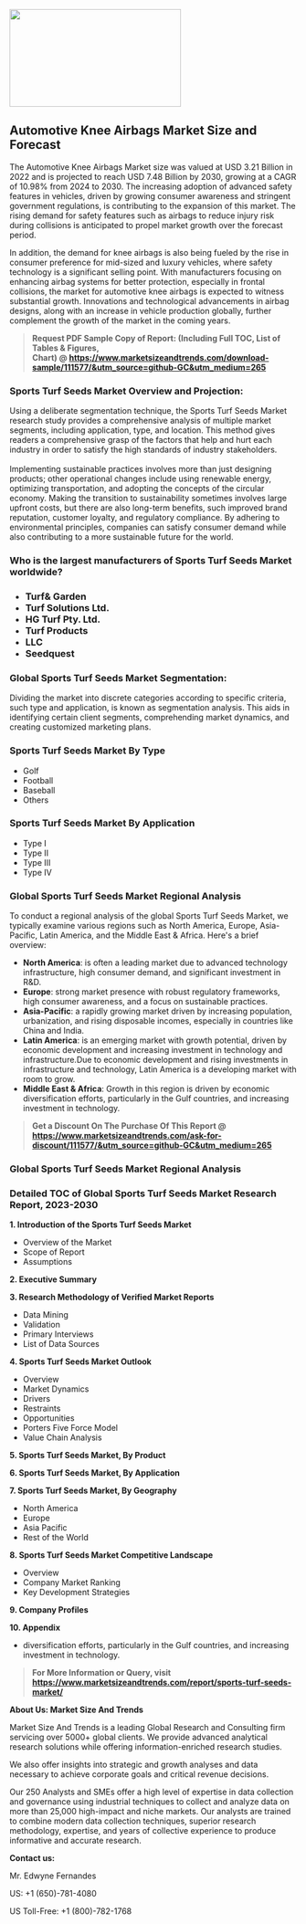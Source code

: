<p><img class="alignnone size-medium wp-image-20088" src="https://ffe5etoiles.com/wp-content/uploads/2024/12/MST1-300x171.png" alt="" width="300" height="171" /></p><h2>Automotive Knee Airbags Market Size and Forecast</h2><p>The Automotive Knee Airbags Market size was valued at USD 3.21 Billion in 2022 and is projected to reach USD 7.48 Billion by 2030, growing at a CAGR of 10.98% from 2024 to 2030. The increasing adoption of advanced safety features in vehicles, driven by growing consumer awareness and stringent government regulations, is contributing to the expansion of this market. The rising demand for safety features such as airbags to reduce injury risk during collisions is anticipated to propel market growth over the forecast period.</p><p>In addition, the demand for knee airbags is also being fueled by the rise in consumer preference for mid-sized and luxury vehicles, where safety technology is a significant selling point. With manufacturers focusing on enhancing airbag systems for better protection, especially in frontal collisions, the market for automotive knee airbags is expected to witness substantial growth. Innovations and technological advancements in airbag designs, along with an increase in vehicle production globally, further complement the growth of the market in the coming years.</p></p><blockquote id="" class=""><strong>Request PDF Sample Copy of Report: (Including Full TOC, List of Tables &amp; Figures, Chart)&nbsp;@&nbsp;<strong><a href="https://www.marketsizeandtrends.com/download-sample/111577/&utm_source=github-GC&utm_medium=265" target="_blank">https://www.marketsizeandtrends.com/download-sample/111577/&utm_source=github-GC&utm_medium=265</a></strong></strong></blockquote><h3 id="" class="">Sports Turf Seeds Market&nbsp;Overview and Projection:</h3><p id="" class="">Using a deliberate segmentation technique, the Sports Turf Seeds Market research study provides a comprehensive analysis of multiple market segments, including application, type, and location. This method gives readers a comprehensive grasp of the factors that help and hurt each industry in order to satisfy the high standards of industry stakeholders. <br /> <br />Implementing sustainable practices involves more than just designing products; other operational changes include using renewable energy, optimizing transportation, and adopting the concepts of the circular economy. Making the transition to sustainability sometimes involves large upfront costs, but there are also long-term benefits, such improved brand reputation, customer loyalty, and regulatory compliance. By adhering to environmental principles, companies can satisfy consumer demand while also contributing to a more sustainable future for the world.</p><h3 id="" class="">Who is the largest manufacturers of&nbsp;Sports Turf Seeds Market worldwide?</h3><h3 class=""><p><ul><li>Turf& Garden </li><li> Turf Solutions Ltd. </li><li> HG Turf Pty. Ltd. </li><li> Turf Products </li><li> LLC </li><li> Seedquest</li></ul></p></h3><h3 id="" class="">Global&nbsp;Sports Turf Seeds Market Segmentation:</h3><p id="" class="">Dividing the market into discrete categories according to specific criteria, such type and application, is known as segmentation analysis. This aids in identifying certain client segments, comprehending market dynamics, and creating customized marketing plans.</p><h3 id="" class="">Sports Turf Seeds Market&nbsp;By Type</h3><p><p><ul><li>Golf</li><li> Football</li><li> Baseball</li><li> Others</p></li></ul></p></p><h3 id="" class="">Sports Turf Seeds Market&nbsp;By Application</h3><p class=""><p><ul><li>Type I</li><li> Type II</li><li> Type III</li><li> Type IV</li></ul></p></p><h3 id="" class="">Global Sports Turf Seeds Market Regional Analysis</h3><p id="" class="">To conduct a regional analysis of the global Sports Turf Seeds Market, we typically examine various regions such as North America, Europe, Asia-Pacific, Latin America, and the Middle East &amp; Africa. Here's a brief overview:</p><ul><li><strong>North America</strong>: is often a leading market due to advanced technology infrastructure, high consumer demand, and significant investment in R&amp;D.</li><li><strong>Europe</strong>: strong market presence with robust regulatory frameworks, high consumer awareness, and a focus on sustainable practices.</li><li><strong>Asia-Pacific</strong>: a rapidly growing market driven by increasing population, urbanization, and rising disposable incomes, especially in countries like China and India.</li><li><strong>Latin America</strong>: is an emerging market with growth potential, driven by economic development and increasing investment in technology and infrastructure.Due to economic development and rising investments in infrastructure and technology, Latin America is a developing market with room to grow.</li><li><strong>Middle East &amp; Africa</strong>: Growth in this region is driven by economic diversification efforts, particularly in the Gulf countries, and increasing investment in technology.</li></ul><blockquote id="" class=""><strong>Get a Discount On The Purchase Of This Report @ <strong><a href="https://www.marketsizeandtrends.com/ask-for-discount/111577/&utm_source=github-GC&utm_medium=265" target="_blank">https://www.marketsizeandtrends.com/ask-for-discount/111577/&utm_source=github-GC&utm_medium=265</a></strong></strong></blockquote><h3 id="" class="">Global Sports Turf Seeds Market Regional Analysis</h3><h3 id="" class="">Detailed TOC of Global Sports Turf Seeds Market Research Report, 2023-2030</h3><p id="" class=""><strong>1. Introduction of the Sports Turf Seeds Market</strong></p><ul><li>Overview of the Market</li><li>Scope of Report</li><li>Assumptions</li></ul><p id="" class=""><strong>2. Executive Summary</strong></p><p id="" class=""><strong>3. Research Methodology of Verified Market Reports</strong></p><ul><li>Data Mining</li><li>Validation</li><li>Primary Interviews</li><li>List of Data Sources</li></ul><p id="" class=""><strong>4. Sports Turf Seeds Market Outlook</strong></p><ul><li>Overview</li><li>Market Dynamics</li><li>Drivers</li><li>Restraints</li><li>Opportunities</li><li>Porters Five Force Model</li><li>Value Chain Analysis</li></ul><p id="" class=""><strong>5. Sports Turf Seeds Market, By Product</strong></p><p id="" class=""><strong>6. Sports Turf Seeds Market, By Application</strong></p><p id="" class=""><strong>7. Sports Turf Seeds Market, By Geography</strong></p><ul><li>North America</li><li>Europe</li><li>Asia Pacific</li><li>Rest of the World</li></ul><p id="" class=""><strong>8. Sports Turf Seeds Market Competitive Landscape</strong></p><ul><li>Overview</li><li>Company Market Ranking</li><li>Key Development Strategies</li></ul><p id="" class=""><strong>9. Company Profiles</strong></p><p id="" class=""><strong>10. Appendix</strong></p><ul><li>diversification efforts, particularly in the Gulf countries, and increasing investment in technology.</li></ul><blockquote id="" class=""><strong>For More Information or Query, visit <strong><strong><a href="https://www.marketsizeandtrends.com/report/sports-turf-seeds-market/" target="_blank">https://www.marketsizeandtrends.com/report/sports-turf-seeds-market/</a></strong></strong></strong></blockquote><p id="" class=""><strong>About Us: Market Size And Trends</strong></p><p id="" class="">Market Size And Trends is a leading Global Research and Consulting firm servicing over 5000+ global clients. We provide advanced analytical research solutions while offering information-enriched research studies.</p><p id="" class="">We also offer insights into strategic and growth analyses and data necessary to achieve corporate goals and critical revenue decisions.</p><p id="" class="">Our 250 Analysts and SMEs offer a high level of expertise in data collection and governance using industrial techniques to collect and analyze data on more than 25,000 high-impact and niche markets. Our analysts are trained to combine modern data collection techniques, superior research methodology, expertise, and years of collective experience to produce informative and accurate research.</p><p id="" class=""><strong>Contact us:</strong></p><p id="" class="">Mr. Edwyne Fernandes</p><p id="" class="">US: +1 (650)-781-4080</p><p id="" class="">US Toll-Free: +1 (800)-782-1768</p>
